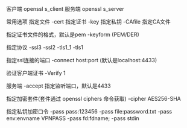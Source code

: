 客户端
openssl s_client
服务端
openssl s_server

常用选项
指定文件
-cert            指定证书
-key            指定私钥
-CAfile        指定CA文件

指定证书文件的格式，默认是pem
-keyform  (PEM/DER)

指定协议
-ssl3
-ssl2
-tls1_1
-tls1

指定ssl连接的端口
-connect host:port          (默认是localhost:4433)

验证客户端证书 
-Verify 1


服务端
-accept         指定监听端口，默认是4433


指定加密套件(套件通过 openssl ciphers 命令获取)
-cipher AES256-SHA

指定私钥加密口令
-pass pass:123456
-pass file:password.txt
-pass env:envname VPNPASS
-pass fd:fdname;
-pass stdin

